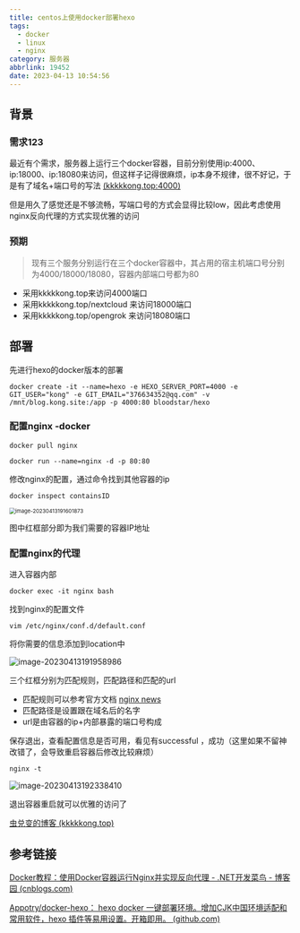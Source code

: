 ```yaml
---
title: centos上使用docker部署hexo
tags:
  - docker
  - linux
  - nginx
category: 服务器
abbrlink: 19452
date: 2023-04-13 10:54:56
---
```


## 背景

### 需求123

最近有个需求，服务器上运行三个docker容器，目前分别使用ip:4000、ip:18000、ip:18080来访问，但这样子记得很麻烦，ip本身不规律，很不好记，于是有了域名+端口号的写法 [(kkkkkong.top:4000)](http://kkkkkong.top:4000/)

但是用久了感觉还是不够流畅，写端口号的方式会显得比较low，因此考虑使用nginx反向代理的方式实现优雅的访问

### 预期

> 现有三个服务分别运行在三个docker容器中，其占用的宿主机端口号分别为4000/18000/18080，容器内部端口号都为80

- 采用kkkkkong.top来访问4000端口
- 采用kkkkkong.top/nextcloud 来访问18000端口
- 采用kkkkkong.top/opengrok 来访问18080端口



## 部署

先进行hexo的docker版本的部署

```shell
docker create -it --name=hexo -e HEXO_SERVER_PORT=4000 -e GIT_USER="kong" -e GIT_EMAIL="376634352@qq.com" -v /mnt/blog.kong.site:/app -p 4000:80 bloodstar/hexo
```



### 配置nginx -docker

```shell
docker pull nginx
```

```shell
docker run --name=nginx -d -p 80:80
```

修改nginx的配置，通过命令找到其他容器的ip

```shell
docker inspect containsID
```

<img src="https://cdn.jsdelivr.net/gh/Kong-PR/Typora-picture@latest/img/image-20230413191601873.png" alt="image-20230413191601873" style="zoom: 67%;" />

图中红框部分即为我们需要的容器IP地址

### 配置nginx的代理

进入容器内部

```shell
docker exec -it nginx bash
```

找到nginx的配置文件

```shell
vim /etc/nginx/conf.d/default.conf
```

将你需要的信息添加到location中

![image-20230413191958986](https://cdn.jsdelivr.net/gh/Kong-PR/Typora-picture@latest/img/image-20230413191958986.png)

三个红框分别为匹配规则，匹配路径和匹配的url

- 匹配规则可以参考官方文档 [nginx news](https://nginx.org/)
- 匹配路径是设置跟在域名后的名字
- url是由容器的ip+内部暴露的端口号构成

保存退出，查看配置信息是否可用，看见有successful ，成功（这里如果不留神改错了，会导致重启容器后修改比较麻烦）

```shell
nginx -t
```

![image-20230413192338410](https://cdn.jsdelivr.net/gh/Kong-PR/Typora-picture@latest/img/image-20230413192338410.png)

退出容器重启就可以优雅的访问了

[虫兑变的博客 (kkkkkong.top)](http://www.kkkkkong.top/)





## 参考链接

[Docker教程：使用Docker容器运行Nginx并实现反向代理 - .NET开发菜鸟 - 博客园 (cnblogs.com)](https://www.cnblogs.com/dotnet261010/p/12596185.html)

[Appotry/docker-hexo： hexo docker 一键部署环境。增加CJK中国环境适配和常用软件，hexo 插件等易用设置。开箱即用。 (github.com)](https://github.com/appotry/docker-hexo)
